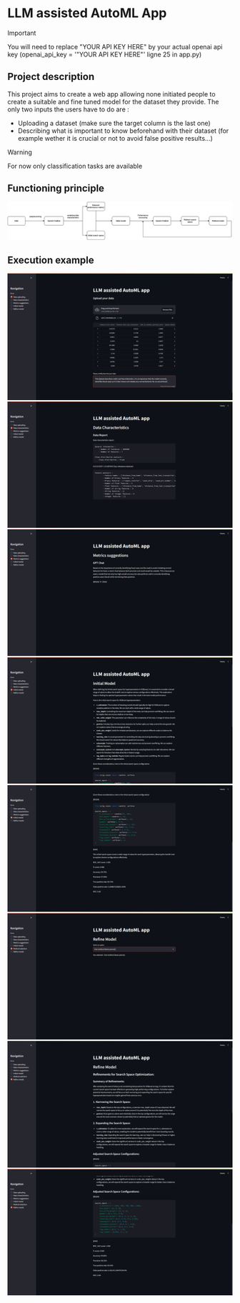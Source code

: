 # LLM assisted AutoML App
> [!IMPORTANT]
> You will need to replace "YOUR API KEY HERE" by your actual openai api key (openai_api_key = '"YOUR API KEY HERE"' ligne 25 in app.py)

## Project description
This project aims to create a web app allowing none initiated people to create a suitable and fine tuned model for the dataset they provide.
The only two inputs the users have to do are :
- Uploading a dataset (make sure the target column is the last one)
- Describing what is important to know beforehand with their dataset (for example wether it is crucial or not to avoid false positive results...)
> [!WARNING]
> For now only classification tasks are available

## Functioning principle
![Diagram](Diagram.png)

## Execution example
![Upload](Screenshots/Upload.png)
![Data Report](Screenshots/Data_report.png)
![Metrics](Screenshots/Metrics.png)
![Initial Model Top](Screenshots/Initial1.png)
![Initial Model Bottom](Screenshots/Initial2.png)
![Method](Screenshots/Method.png)
![Refined Model Top](Screenshots/Refined1.png)
![Refined Model Bottom](Screenshots/Refined2.png)
